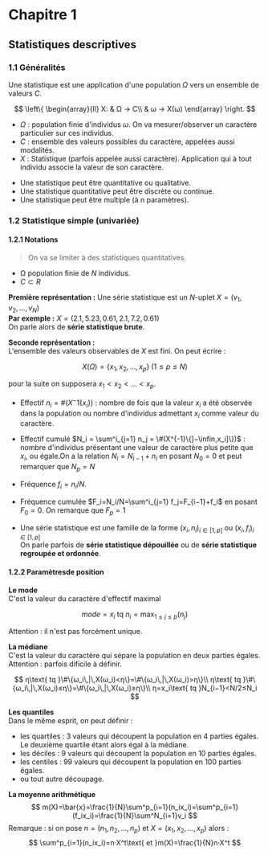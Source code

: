 # Chapitre 1

## Statistiques descriptives

### 1.1 Généralités

Une statistique est une application d'une population $Ω$ vers un ensemble de valeurs $C$.

$$
\left\{
    \begin{array}{ll}
        X: & Ω → C\\
        & ω → X(ω)
    \end{array}
\right.
$$

- $Ω$ : population finie d'individus $ω$. On va mesurer/observer un caractère particulier sur ces individus.
- $C$ : ensemble des valeurs possibles du caractère, appelées aussi modalités.
- $X$ : Statistique (parfois appelée aussi caractère). Application qui à tout individu associe la
valeur de son caractère.
<!---->
- Une statistique peut être quantitative ou
qualitative.
- Une statistique quantitative peut être discrète ou continue.
- Une statistique peut être multiple (à n paramètres).

### 1.2 Statistique simple (univariée)

#### 1.2.1 Notations

>On va se limiter à des statistiques quantitatives.

- Ω population finie de $N$ individus.
- $C \subset R$

**Première représentation :** Une série statistique est un $N$-uplet $X= (v_1,\,v_2,\,...,\,v_N)$  
**Par exemple :** $X= (2.1,\,5.23,\,0.61,\,2.1,\,7.2,\,0.61)$  
On parle alors de **série statistique brute**.

**Seconde représentation :**  
L'ensemble des valeurs observables de $X$ est fini. On peut écrire :

$$
X(Ω) =\{x_1,\,x_2,\,...,\,x_p\}\;(1≤p≤N)
$$

pour la suite on supposera $x_1<x_2<...<x_p$.

- Effectif $n_i=\#(X^−1 \{x_i\})$ : nombre de fois que la valeur $x_i$ a été observée dans la population
ou nombre d'individus admettant $x_i$ comme valeur du caractère.

- Effectif cumulé $N_i = \sum^i_{j=1} n_j = \#(X^{-1}\{]−\infin,x_i]\})$ : nombre d'individus présentant une
valeur de caractère plus petite que $x_i$, ou égale.On a la relation $N_i=N_{i−1}+n_i$ en posant $N_0=0$ et peut remarquer que $N_p=N$

- Fréquence $f_i=n_i/N$.

- Fréquence cumulée $F_i=N_i/N=\sum^i_{j=1} f_j=F_{i−1}+f_i$ en posant $F_0=0$. On remarque que
$F_p=1$

- Une série statistique est une famille de la forme $(x_i,n_i)_{i\in [1,p]}$ ou $(x_i,f_i)_{i\in [1,p]}$  
On parle parfois de **série statistique dépouillée** ou de **série statistique regroupée et
ordonnée**.

#### 1.2.2 Paramètresde position

**Le mode**  
C'est la valeur du caractère d'effectif maximal

$$
mode = x_i \text{ tq } n_i=\max_{1≤j≤p}(n_j)
$$

Attention : il n'est pas forcément unique.

**La médiane**  
C'est la valeur du caractère qui sépare la population en deux parties égales.  
Attention : parfois dificile à définir.

$$
η\text{ tq }\#\{ω_i\,|\,X(ω_i)<η\}=\#\{ω_i\,|\,X(ω_i)>η\}\\
η\text{ tq }\#\{ω_i\,|\,X(ω_i)≤η\}=\#\{ω_i\,|\,X(ω_i)≥η\}\\
η=x_i\text{ tq }N_{i−1}<N/2≤N_i
$$

**Les quantiles**  
Dans le même esprit, on peut définir :

- les quartiles : 3 valeurs qui découpent la population en 4 parties égales. Le deuxième quartile
étant alors égal à la médiane.
- les déciles : 9 valeurs qui découpent la population en 10 parties égales.
- les centiles : 99 valeurs qui découpent la population en 100 parties égales.
- ou tout autre découpage.

**La moyenne arithmétique**  
$$
m(X)=\bar{x}=\frac{1}{N}\sum^p_{i=1}(n_ix_i)=\sum^p_{i=1}(f_ix_i)=\frac{1}{N}\sum^N_{i=1}v_i
$$
Remarque : si on pose $n=(n_1,\,n_2,\,...,\,n_p)$ et $X=(x_1,\,x_2,\,...,\,x_p)$ alors :
$$
\sum^p_{i=1}(n_ix_i)=n·X^t\text{ et }m(X)=\frac{1}{N}n·X^t
$$

<!-- 
#### 1.2. STATISTIQUESIMPLE(UNIVARIÉE)CHAPITRE1. STATISTIQUESDESCRIPTIVES

### 1.2.3 Paramètresdedis persion

L'étendue
C'estlaplagedevaleurducaractèreobservéesurla population

 
w= max
1 ≤i≤p
 
 
(xi)−min
1 ≤i≤p
 
 
(xi) = max
1 ≤i≤N
 
 
(vi)− min
1 ≤i≤N
 
 
(vi)
 
Attention:sensibleauxerreursdemesure.

Lesquantiles
Danslemêmeordred'idéequel'étendue,on peutdonnerl'intervalleséparantleplus petitet
le plus granddécile(80% dela population) ou celui séparant lequartile inférieurQI etle
quartile sup érieur QS (50% de la  population) ou tout autre intervalle défini de manière
similaire.

Intérêt:Éliminelesmesuresab errantes.

L'écartarithmétiquemoyen
Calculelamoyennedesécartsàlamoyenne

 
E=
 
#### 1

#### N

#### ∑

 
1 ≤i≤p
 
 
ni|xi−x|=
 
#### ∑

 
1 ≤i≤p
 
 
fi|xi−x|=
 
#### 1

#### N

#### ∑

 
1 ≤i≤N
 
 
|vi−x|
 
 peuutilisé.


#### 1.2. STATISTIQUESIMPLE(UNIVARIÉE)CHAPITRE1. STATISTIQUESDESCRIPTIVES

L'écartquadratiquemoyenouvariance
Calculelamoyennedescarrésdesécartsàlamoyenne

 
V(X) =σ^2 X=
 
#### 1

#### N

#### ∑

 
1 ≤i≤p
 
 
ni(xi−x)^2 =
 
#### ∑

 
1 ≤i≤p
 
 
fi(xi−x)^2 =
 
#### 1

#### N

#### ∑

 
1 ≤i≤N
 
 
(vi−x)^2
 
RelationdeKo enig-Huygens

 
σX^2 =
 
#### (

#### 1

#### N

#### ∑

 
1 ≤i≤p
 
 
ni.x^2 i
 
#### )

 
−x^2 =
 
#### (

#### ∑

 
1 ≤i≤p
 
 
fi.x^2 i
 
#### )

 
−x^2 =
 
#### (

#### 1

#### N

#### ∑

 
1 ≤i≤N
 
 
vi^2
 
#### )

 
−x^2
 
L'écartty pe
C'estlaracinecarrédelavariance:mêmedimensionquelecaractèreétudié.

 
σX=
 
#### √

#### V(X) =

#### √

#### 1

#### N

#### ∑

 
1 ≤i≤p
 
 
ni(xi−x)^2 =
 
#### √

#### √

#### √

#### √

#### (

#### ∑

 
1 ≤i≤p
 
 
fi.x^2 i
 
#### )

 
−x^2 =...
 

#### 1.2. STATISTIQUESIMPLE(UNIVARIÉE)CHAPITRE1. STATISTIQUESDESCRIPTIVES

### 1.2.4 Lesmoments

Momentd'ordrek

 
mk(X) =
 
#### 1

#### N

 
∑p
 
 
i=
 
 
(ni.xki) =
 
 
∑p
 
 
i=
 
 
(fi.xki) =
 
#### 1

#### N

#### ∑N

 
i=
 
 
vik
 
Momentcentréd'ordrek

 
μk(X) =
 
#### 1

#### N

 
∑p
 
 
i=
 
 
(ni.(xi−x)k) =
 
 
∑p
 
 
i=
 
 
(fi.(xi−x)k) =
 
#### 1

#### N

#### ∑N

 
i=
 
 
(vi−x)k
 
Propriétés:

- m 0 (X) =μ 0 (X) = 1
- m 1 (X) =xetμ 1 (X) = 0
- μ 2 (X) =σX^2
- σ^2 X=m 2 (X)−m 1 (X)^2 (RelationdeKo enig-Huygens)
- Siunesériestatistique estsymétrique parrap portàsa moyennealors toussesmoments
centrésd'ordreimpairsontnuls.
- Par contre il ne sut pas de vérifier que μ 3 (X) = 0  pour conclure que la série est
symétriqueparrap portàsamoyenne.


#### 1.2. STATISTIQUESIMPLE(UNIVARIÉE)CHAPITRE1. STATISTIQUESDESCRIPTIVES

### 1.2.5 Paramètresdeformes

Premierco ecientdeFisher:co ecientd'asymétrie

 
δ=
 
 
μ 3
σ^3
 
#### =

 
μ 3
μ^32 /^2
 
- sériesymétrique→δ= 0
- grandsécarts positifs%àlamoyenne→δ > 0 ("b ossedécaléeverslagauche")
- grandsécartsnégatifs%àlamoyenne→δ < 0 ("b ossedécaléeversladroite")
- leco ecientd'asymétrieestconsidérécommesignificatiflorsque|δ|> 0 , 5
- S'appliqueessentiellementàunesérieunimo dale.

Secondco ecientdeFisher:co ecientd'aplatissement

 
a=
 
 
μ 4
σ^4
 
#### =

 
μ 4
μ^22
 
- Unegrandevaleurdeatraduitunresserrementautourdelamoyenne("courb eenpic")
- Une petitevaleurdeatraduitunétalementdelasérie("courb eplate")
- Siladistributionestnormalealorsa=
- S'appliqueessentiellementàunesérieunimo dale.


#### 1.2. STATISTIQUESIMPLE(UNIVARIÉE)CHAPITRE1. STATISTIQUESDESCRIPTIVES

### 1.2.6 Découpageenclasses

LorsqueXestuncaractèrecontinuouquelesfréquencesfisontfaibles(ppro chedeN)
onestamenéàdécouperledomainedevaleursdeXenclasses(sous-intervalles).

 
C 1 = [a 0 ,a 1 ],C 2 =]a 1 ,a 2 ],...,Cp′=]ap′− 1 ,ap′]
 
avecp′≤peta 0 ≤x 1 < xp≤ap′

Intérêt :Représentationgraphique(histogramme)etmiseenévidenced'uneclassemo dale
(classedehauteurmaximaledansl'histogramme)
→Lesclasses peuventêtreéventuellementdelargeursdifférentes.

- Onnotealorsnil'effectifdelaclasseCi:ni= #{X−^1 ]ai− 1 ,ai]}.
- On peut ensuitedéfinirNi, fi et Fi commevuprécédemment pourune sériestatistique
dé pouillée.

Lasérieestalorsdonnéesouslaformedelafamille((n 1 ,C 1 ),(n 2 ,C 2 ),...(np′,Cp′))
On parle alors d'une série statistique en classes ou regroup ée en classes ou encore,
parfois,classée.

- Àtoutesérieclasséeon peutfairecorres pondreunesériestatistiquedé pouillée(x′i,ni)i∈J 1 ,p′K
oùx′iestlecentredelaclasseCi(x′i= (ai− 1 +ai)/ 2 ).


#### 1.2. STATISTIQUESIMPLE(UNIVARIÉE)CHAPITRE1. STATISTIQUESDESCRIPTIVES

### 1.2.7 Histogramme

Lorsquelastatistiqueestdécoup éeenclasses,onnelareprésenteplusparundiagramme
enbâtons,maisparunhistogramme.Chaqueclasseestreprésentéeparunrectangledontla
baseestpro portionnelleàlalargeurdelaclasseetlasurfacepro portionnelleàl'effectif(ou,
cequirevientaumême,àlafréquence)delaclasse.C'estbienlasurfaceetnonlahauteurdu
rectangle qui est pro portionnelle à l'effectif. Cette remarque prend toute son im portance
lorsquelesclassessontdelargeursdifférentes.


#### 1.2. STATISTIQUESIMPLE(UNIVARIÉE)CHAPITRE1. STATISTIQUESDESCRIPTIVES

Exemple:ontravaillesurunestatistiquedécoup éesselon lesquatreclasses suivantes:
[2,4],]4,9],]9,11],]11,12]etchaqueclasseestd'effectif4.
L'axedesordonnées peutêtrevucommeunedensité.


#### 1.2. STATISTIQUESIMPLE(UNIVARIÉE)CHAPITRE1. STATISTIQUESDESCRIPTIVES

### 1.2.8 Laclassemo dale(paramètre de position)

C'estlaclassecorres pondantaurectangleleplushautdansl'histogramme(onparlebien
icidehauteuretnondesurface).Elle peutnepasêtreunique.Ilarrivequ'ondéfinisselemo de
delastatistiquecommelemilieudelaclassemo dale(cettedéfinitionn'estpasentièrement
équivalenteàcelledonnéeplushaut).Dansl'exempleprécédent,laclassemo daleestladernière
(classe]11,12])etlemo deest11,5.


#### 1.3. STATISTIQUEDOUBLE(BIVARIÉE)CHAPITRE1. STATISTIQUESDESCRIPTIVES

## 1.3 Statistique double (bivariée)

### 1.3.1 Notations

 
Onvaselimiteràdesstatistiquesquantitatives.
 
- Ω populationfiniedeNindividus.
- {UnestatistiquedoubleC estuneapplicationdeΩdansR^2.
    C: Ω −→ R^2
       ω 7−→ C(ω)

C(ω)estdelaforme(x,y).On peutdéfinirdeuxstatistiquessimplesàpartirdeC

Première{ statistiquemarginale
X: Ω −→ R
ω 7−→ lapremièrevaleurducoupleC(ω)

Seconde{ statistiquemarginale
Y : Ω −→ R
ω 7−→ lasecondevaleurducoupleC(ω)

Parabusdelangage,onécritqueC= (X,Y).


#### 1.3. STATISTIQUEDOUBLE(BIVARIÉE)CHAPITRE1. STATISTIQUESDESCRIPTIVES

 
LesensemblesdesvaleursobservablesdeXetY sontfinis.On peutécrire:
 
 
X(Ω) ={x 1 ,x 2 ,...,xp} parordrecroissant
 
 
Y(Ω) ={y 1 ,y 2 ,...,xq} parordrecroissant
 
avec 1 ≤p≤N, 1 ≤q≤Netapriorip 6 =q

Effectifsetfréquences

- Effectifnij = #(C−^1 {(xi,yj)}): nombred'individus admettant (xi,yj)commevaleurdu
caractèreC
- Effectifni• = #(X−^1 {xi}): nombred'individusadmettant xi commepremièrevaleurdu
caractèreC ounombred'individusadmettantxicommevaleurducaractèreX
    Remarque:ni•=

#### ∑

 
1 ≤j≤qnij
 
- Effectifn•j = #(Y−^1 {yj}): nombre d'individus admettantyj commeseconde valeurdu
caractèreC ounombred'individusadmettantyjcommevaleurducaractèreY
    Remarque:n•j=

#### ∑

 
1 ≤i≤pnij
 
OndéfinitégalementleseffectifscumulésNi•etN•jainsiquelesfréquencesfij,fi•,f•j,Fi•et
F•j endivisantleseffectifscorres pondantsparN.Ainsi,parexemple

 
fij=
 
#### 1

#### N

 
nij
 

#### 1.3. STATISTIQUEDOUBLE(BIVARIÉE)CHAPITRE1. STATISTIQUESDESCRIPTIVES

 
Tableaudecontingence
 
 
X\Y y 1 ... yj ... yq total
x 1 n 11 ... n 1 j ... n 1 q n 1 •
..
.
 
#### ..

#### .

#### ..

#### .

#### ..

#### .

#### ..

#### .

 
xi ni 1 ... nij ... niq ni•
..
.
 
#### ..

#### .

#### ..

#### .

#### ..

#### .

#### ..

#### .

 
xp np 1 ... npj ... npj n 1 •
total n• 1 ... n•j ... n•q N
 
 
X\Y y 1 ... yj ... yq total
x 1 f 11 ... f 1 j ... f 1 q f 1 •
..
.
 
#### ..

#### .

#### ..

#### .

#### ..

#### .

#### ..

#### .

 
xi fi 1 ... fij ... fiq fi•
..
.
 
#### ..

#### .

#### ..

#### .

#### ..

#### .

#### ..

#### .

 
xp fp 1 ... fpj ... fpj f 1 •
total f• 1 ... f•j ... f•q 1
 

#### 1.3. STATISTIQUEDOUBLE(BIVARIÉE)CHAPITRE1. STATISTIQUESDESCRIPTIVES

### 1.3.2 Covarianceetco ecientdecorrélation

Covariance
ElledonneunemesuredulienexistantentrelesdeuxcaractèresXetY.

 
cov(X,Y) =σXY =
 
#### (

#### 1

#### N

 
∑p
 
 
i=
 
 
∑q
 
 
j=
 
 
nijxiyj
 
#### )

 
−xy=
 
#### 1

#### N

 
∑p
 
 
i=
 
 
∑q
 
 
j=
 
 
nij(xi−x)(yj−y)
 
Si les deux caractères sont indé pendants l'un de l'autre alors la covariance est nulle.
Récipro quefausse.

Co ecientdecorrélation
C'estunenormalisationdelacovariancequiéviteleseffetsd'échelle.

 
ρXY =
 
 
σXY
σXσY
 
- − 1 ≤ρXY ≤ 1
- SiXetY sontindé pendantsalorsρXY = 0.Récipro quefausse.
- S'ilexisteunerelationaneentreXetY alorsρXY =± 1 .Récipro quefausse.


#### 1.3. STATISTIQUEDOUBLE(BIVARIÉE)CHAPITRE1. STATISTIQUESDESCRIPTIVES

### 1.3.3 Droitederégressionlinéaire

DroitederégressiondeYenX
Onchercheladroited'équationY =aX+bappro chant"aumieux"lenuagede pointsdela
statistiquedoubleC.



 

 
 
a=
 
 
σXY
σX^2
b=y−
 
 
σXY
σ^2 X
 
 
x
 
Cettedroitepasseparle point(x,y)

DroitederégressiondeXenY
Onchercheladroited'équationX=αY +βappro chant"aumieux"lenuagede pointsdela
statistiquedoubleC.



 

 
 
α=
 
 
σXY
σ^2 Y
β=x−
 
 
σXY
σ^2 Y
 
 
y
 
Cettedroitepasseaussiparle point(x,y)

Lesdeuxdroitessontconfonduesssia=

#### 1

 
α
 
 
ssi
 
 
σXY^2
σ^2 Xσ^2 Y
 
 
= 1ssiρ^2 XY = 1
 

#### 1.3. STATISTIQUEDOUBLE(BIVARIÉE)CHAPITRE1. STATISTIQUESDESCRIPTIVES

### 1.3.4 Régressionlogarithmique

Lorsque le nuagede points nesemble pasrectiligne, on  peutchercher d'autres ty pe de
relationentreXetY,toutens'appuyantsurlatechniquedelarégressionlinéaire.

Sionsoup çonneunerelationdelaformeY =βXα
Enpassantaulogarithme,larelationdevient:ln(Y) = ln(β) +α·ln(X)
Oncalculealorsladroitederégressionsurlecouple(X′,Y′) = (ln(X),ln(Y))
SilerésultatestY′=A·X′+Betqueleco ecientdecorrélationestsatisfaisant
AlorsonadmetqueY 'eB·XA(i.e.β=eBetα=A)

Sionsoup çonneunerelationdelaformeY =βαX
Enpassantaulogarithme,larelationdevient:ln(Y) = ln(β) + ln(α)·X
Oncalculealorsladroitederégressionsurlecouple(X′,Y′) = (X,ln(Y))
SilerésultatestY′=A·X′+Betqueleco ecientdecorrélationestsatisfaisant
AlorsonadmetqueY 'eB·(eA)X(i.e.β=eBetα=eA)


#### 1.3. STATISTIQUEDOUBLE(BIVARIÉE)CHAPITRE1. STATISTIQUESDESCRIPTIVES

### 1.3.5 Régression polynomiale

Y = (x 1 ,x 2 ,...,xN)etY = (y 1 ,y 2 ,...,yn)
Onchercheunerelationdelaformeyi'P(xi)oùP(x) =

 
∑n
k=0akx
 
 
k
 
On poseSk=

#### ∑N

 
i=1x
 
 
k
i (=N·mk(X))etTk=
 
#### ∑N

 
i=1yix
 
k
i
SoitM lamatricecarréed'ordren+ 1définiepar:[M]`,c=S`+c− 2
SoitBlevecteurt(T 0 ,T 1 ,...,Tn)
EtsoitAlevecteurd'inconnuest(a 0 ,a 1 ,...,an)

AestsolutiondusystèmeM·A=B

 -->
